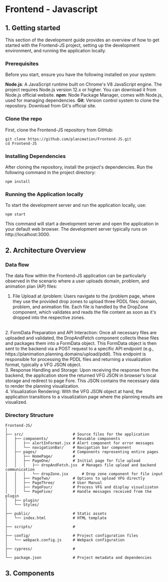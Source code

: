 # Frontend - Javascript




## 1. Getting started

This section of the development guide provides an overview of how to get started with the Frontend-JS project, setting up the development environment, and running the application locally.

###  Prerequisites
Before you start, ensure you have the following installed on your system:

**Node.js**: A JavaScript runtime built on Chrome's V8 JavaScript engine. The project requires Node.js version 12.x or higher. You can download it from Node.js official website.
**npm**: Node Package Manager, comes with Node.js, used for managing dependencies.
**Git**: Version control system to clone the repository. Download from Git's official site.


###  Clone the repo
First, clone the Frontend-JS repository from GitHub:
 ```
 git clone https://github.com/planimation/Frontend-JS.git
 cd Frontend-JS
 ```


###  Installing Dependencies
After cloning the repository, install the project's dependencies. Run the following command in the project directory:
```
npm install
```


###  Running the Application locally
To start the development server and run the application locally, use:
```
npm start
```
This command will start a development server and open the application in your default web browser. The development server typically runs on http://localhost:3000.


## 2. Architecture Overview


###  Data flow
The data flow within the Frontend-JS application can be particularly observed in the scenario where a user uploads domain, problem, and animation plan (AP) files:

1. File Upload at /problem:
Users navigate to the /problem page, where they use the provided drop zones to upload three PDDL files: domain, problem, and animation file.
Each file is handled by the DropZone component, which validates and reads the file content as soon as it's dropped into the respective zones.  
<br>
2. FormData Preparation and API Interaction:
Once all necessary files are uploaded and validated, the DropAndFetch component collects these files and packages them into a FormData object.
This FormData object is then sent to the backend via a POST request to a specific API endpoint (e.g., https://planimation.planning.domains/upload/pddl). This endpoint is responsible for processing the PDDL files and returning a visualization format, typically a VFG JSON object.  
<br>
3. Response Handling and Storage:
Upon receiving the response from the backend, the application store the returned VFG JSON in browser's local storage and redirect to page Fore. This JSON contains the necessary data to render the planning visualization.  
<br>
4. Visualization Rendering:
With the VFG JSON object at hand, the application transitions to a visualization page where the planning results are visualized.


### Directory Structure
```
Frontend-JS/
│
├── src/                      # Source files for the application
│   ├── components/           # Reusable components
│   │   ├── alertInFormat.jsx # Alert component for error messages
│   │   └── navigationBar/    # Navigation bar component
│   ├── pages/                # Components representing entire pages
│   │   ├── HomePage/         # 
│   │   ├── PageOne/          # Initial page for file upload
│   │   │   ├── dropAndFetch.jsx  # Manages file upload and backend communication
│   │   │   └── dropZone.jsx      # Drop zone component for file input
│   │   ├── PageTwo/          # Options to upload VFG directly
│   │   ├── PageThree/        # User Manual
│   │   ├── PageFour/         # Process VFG and display visualizaton
│   │   └── PageFive/         # Handle messages received from the plugin
│   ├── plugin/
│   └── Styles/
│
├── public/                   # Static assets
│   └── index.html            # HTML template
│
├── scripts/                  # 
│
├── config/                   # Project configuration files
│   └── webpack.config.js     # Webpack configuration
│
├── cypress/                  # 
│
└── package.json              # Project metadata and dependencies
```



## 3.  Components



